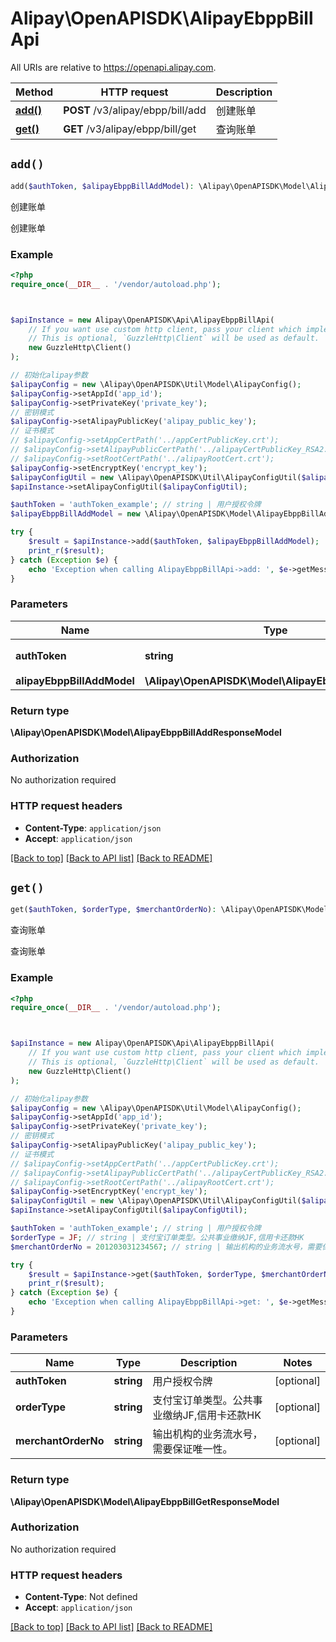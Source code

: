 # Alipay\OpenAPISDK\AlipayEbppBillApi

All URIs are relative to https://openapi.alipay.com.

Method | HTTP request | Description
------------- | ------------- | -------------
[**add()**](AlipayEbppBillApi.md#add) | **POST** /v3/alipay/ebpp/bill/add | 创建账单
[**get()**](AlipayEbppBillApi.md#get) | **GET** /v3/alipay/ebpp/bill/get | 查询账单


## `add()`

```php
add($authToken, $alipayEbppBillAddModel): \Alipay\OpenAPISDK\Model\AlipayEbppBillAddResponseModel
```

创建账单

创建账单

### Example

```php
<?php
require_once(__DIR__ . '/vendor/autoload.php');



$apiInstance = new Alipay\OpenAPISDK\Api\AlipayEbppBillApi(
    // If you want use custom http client, pass your client which implements `GuzzleHttp\ClientInterface`.
    // This is optional, `GuzzleHttp\Client` will be used as default.
    new GuzzleHttp\Client()
);

// 初始化alipay参数
$alipayConfig = new \Alipay\OpenAPISDK\Util\Model\AlipayConfig();
$alipayConfig->setAppId('app_id');
$alipayConfig->setPrivateKey('private_key');
// 密钥模式
$alipayConfig->setAlipayPublicKey('alipay_public_key');
// 证书模式
// $alipayConfig->setAppCertPath('../appCertPublicKey.crt');
// $alipayConfig->setAlipayPublicCertPath('../alipayCertPublicKey_RSA2.crt');
// $alipayConfig->setRootCertPath('../alipayRootCert.crt');
$alipayConfig->setEncryptKey('encrypt_key');
$alipayConfigUtil = new \Alipay\OpenAPISDK\Util\AlipayConfigUtil($alipayConfig);
$apiInstance->setAlipayConfigUtil($alipayConfigUtil);

$authToken = 'authToken_example'; // string | 用户授权令牌
$alipayEbppBillAddModel = new \Alipay\OpenAPISDK\Model\AlipayEbppBillAddModel(); // \Alipay\OpenAPISDK\Model\AlipayEbppBillAddModel

try {
    $result = $apiInstance->add($authToken, $alipayEbppBillAddModel);
    print_r($result);
} catch (Exception $e) {
    echo 'Exception when calling AlipayEbppBillApi->add: ', $e->getMessage(), PHP_EOL;
}
```

### Parameters

Name | Type | Description  | Notes
------------- | ------------- | ------------- | -------------
 **authToken** | **string**| 用户授权令牌 | [optional]
 **alipayEbppBillAddModel** | **\Alipay\OpenAPISDK\Model\AlipayEbppBillAddModel**|  | [optional]

### Return type

**\Alipay\OpenAPISDK\Model\AlipayEbppBillAddResponseModel**

### Authorization

No authorization required

### HTTP request headers

- **Content-Type**: `application/json`
- **Accept**: `application/json`

[[Back to top]](#) [[Back to API list]](../../README.md#api-endpoints)
[[Back to README]](../../README.md)

## `get()`

```php
get($authToken, $orderType, $merchantOrderNo): \Alipay\OpenAPISDK\Model\AlipayEbppBillGetResponseModel
```

查询账单

查询账单

### Example

```php
<?php
require_once(__DIR__ . '/vendor/autoload.php');



$apiInstance = new Alipay\OpenAPISDK\Api\AlipayEbppBillApi(
    // If you want use custom http client, pass your client which implements `GuzzleHttp\ClientInterface`.
    // This is optional, `GuzzleHttp\Client` will be used as default.
    new GuzzleHttp\Client()
);

// 初始化alipay参数
$alipayConfig = new \Alipay\OpenAPISDK\Util\Model\AlipayConfig();
$alipayConfig->setAppId('app_id');
$alipayConfig->setPrivateKey('private_key');
// 密钥模式
$alipayConfig->setAlipayPublicKey('alipay_public_key');
// 证书模式
// $alipayConfig->setAppCertPath('../appCertPublicKey.crt');
// $alipayConfig->setAlipayPublicCertPath('../alipayCertPublicKey_RSA2.crt');
// $alipayConfig->setRootCertPath('../alipayRootCert.crt');
$alipayConfig->setEncryptKey('encrypt_key');
$alipayConfigUtil = new \Alipay\OpenAPISDK\Util\AlipayConfigUtil($alipayConfig);
$apiInstance->setAlipayConfigUtil($alipayConfigUtil);

$authToken = 'authToken_example'; // string | 用户授权令牌
$orderType = JF; // string | 支付宝订单类型。公共事业缴纳JF,信用卡还款HK
$merchantOrderNo = 201203031234567; // string | 输出机构的业务流水号，需要保证唯一性。

try {
    $result = $apiInstance->get($authToken, $orderType, $merchantOrderNo);
    print_r($result);
} catch (Exception $e) {
    echo 'Exception when calling AlipayEbppBillApi->get: ', $e->getMessage(), PHP_EOL;
}
```

### Parameters

Name | Type | Description  | Notes
------------- | ------------- | ------------- | -------------
 **authToken** | **string**| 用户授权令牌 | [optional]
 **orderType** | **string**| 支付宝订单类型。公共事业缴纳JF,信用卡还款HK | [optional]
 **merchantOrderNo** | **string**| 输出机构的业务流水号，需要保证唯一性。 | [optional]

### Return type

**\Alipay\OpenAPISDK\Model\AlipayEbppBillGetResponseModel**

### Authorization

No authorization required

### HTTP request headers

- **Content-Type**: Not defined
- **Accept**: `application/json`

[[Back to top]](#) [[Back to API list]](../../README.md#api-endpoints)
[[Back to README]](../../README.md)
